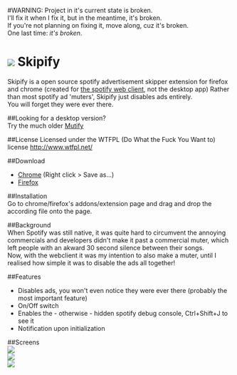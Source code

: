 #WARNING:
Project in it's current state is broken.  
I'll fix it when I fix it, but in the meantime, it's broken.  
If you're not planning on fixing it, move along, cuz it's broken.  
One last time: *it's broken*.

![](https://raw.github.com/jariz/Skipify/master/chrome/skipify48.png) Skipify
=======
Skipify is a open source spotify advertisement skipper extension for firefox and chrome (created for [the spotify web client](http://play.spotify.com/), not the desktop app)
Rather than most spotify ad 'muters', Skipify just disables ads entirely.  
You will forget they were ever there.  

##Looking for a desktop version?  
Try the much older [Mutify](http://github.com/jariz/Mutify)

##License
Licensed under the WTFPL (Do What the Fuck You Want to) license http://www.wtfpl.net/  

##Download
- [Chrome](https://github.com/jariz/Skipify/raw/master/skipify.crx) (Right click > Save as...)   
- [Firefox](https://github.com/jariz/Skipify/raw/master/skipify.xpi)  

##Installation  
Go to chrome/firefox's addons/extension page and drag and drop the according file onto the page.  
  
##Background  
When Spotify was still native, it was quite hard to circumvent the annoying commercials and developers didn't make it past a commercial muter, which left people with an akward 30 second silence between their songs.  
Now, with the webclient it was my intention to also make a muter, until I realised how simple it was to disable the ads all together!  
  
##Features  

- Disables ads, you won't even notice they were ever there (probably the most important feature)  
- On/Off switch  
- Enables the - otherwise - hidden spotify debug console, Ctrl+Shift+J to see it  
- Notification upon initialization

##Screens  
![](https://easycaptu.re/WgDM4.png)  
![](https://easycaptu.re/am9c4.png)  
![](https://easycaptu.re/56VFF.png)  
